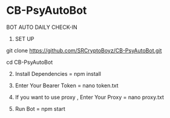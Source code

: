 # CB-PsyAutoBot
BOT AUTO DAILY CHECK-IN


1. SET UP 

git clone https://github.com/SRCryptoBoyz/CB-PsyAutoBot.git

cd CB-PsyAutoBot



2. Install Dependencies =    npm install



3. Enter Your Bearer Token =   nano token.txt



4. If you want to use proxy , Enter Your Proxy = 
   nano proxy.txt



5. Run Bot = 
   npm start
